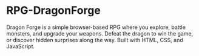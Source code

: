 # RPG-DragonForge
Dragon Forge is a simple browser-based RPG where you explore, battle monsters, and upgrade your weapons. Defeat the dragon to win the game, or discover hidden surprises along the way. Built with HTML, CSS, and JavaScript.

